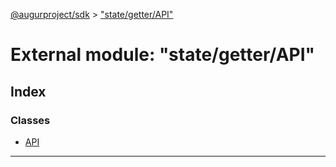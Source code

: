[@augurproject/sdk](../README.md) > ["state/getter/API"](../modules/_state_getter_api_.md)

# External module: "state/getter/API"

## Index

### Classes

* [API](../classes/_state_getter_api_.api.md)

---


